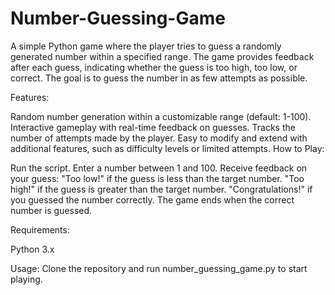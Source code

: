 # Number-Guessing-Game
A simple Python game where the player tries to guess a randomly generated number within a specified range. The game provides feedback after each guess, indicating whether the guess is too high, too low, or correct. The goal is to guess the number in as few attempts as possible.

Features:

Random number generation within a customizable range (default: 1-100).
Interactive gameplay with real-time feedback on guesses.
Tracks the number of attempts made by the player.
Easy to modify and extend with additional features, such as difficulty levels or limited attempts.
How to Play:

Run the script.
Enter a number between 1 and 100.
Receive feedback on your guess:
"Too low!" if the guess is less than the target number.
"Too high!" if the guess is greater than the target number.
"Congratulations!" if you guessed the number correctly.
The game ends when the correct number is guessed.

Requirements:

Python 3.x

Usage: Clone the repository and run number_guessing_game.py to start playing.
